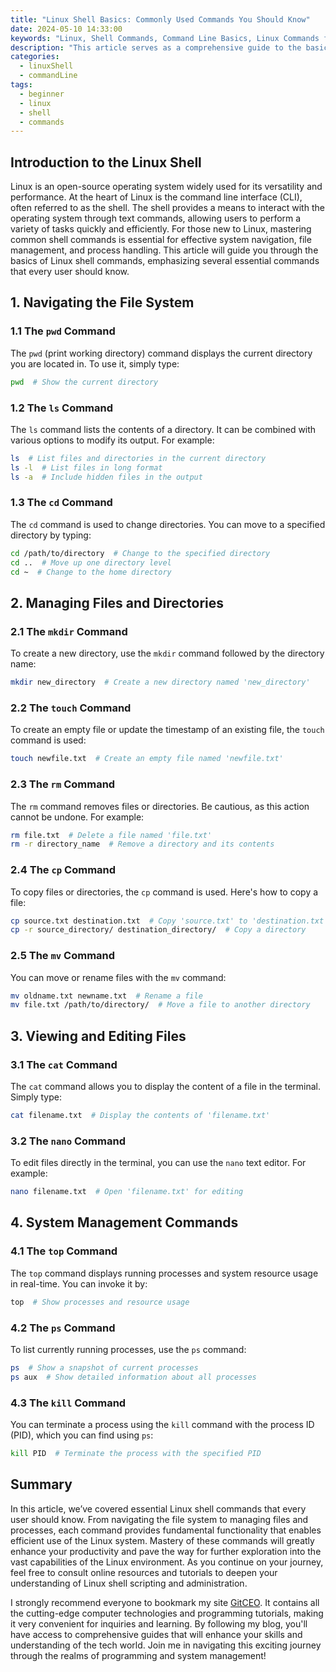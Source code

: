 ```yaml
---
title: "Linux Shell Basics: Commonly Used Commands You Should Know"
date: 2024-05-10 14:33:00
keywords: "Linux, Shell Commands, Command Line Basics, Linux Commands for Beginners"
description: "This article serves as a comprehensive guide to the basics of Linux shell commands. It covers the essential commands that every Linux user should familiarize themselves with, including how to navigate directories, manipulate files, and manage system processes. By understanding these commands, you'll enhance your efficiency and capability in using the Linux command line interface, paving the way for more advanced topics in Linux system administration. Whether you are a beginner looking to start your journey with Linux or an experienced user in need of a refresher, this guide provides step-by-step instructions and clear explanations that will help you build a solid foundation in Linux shell usage. Learn how to execute commands that are fundamental to system operations and file management."
categories:
  - linuxShell
  - commandLine
tags:
  - beginner
  - linux
  - shell
  - commands
---
```


## Introduction to the Linux Shell

Linux is an open-source operating system widely used for its versatility and performance. At the heart of Linux is the command line interface (CLI), often referred to as the shell. The shell provides a means to interact with the operating system through text commands, allowing users to perform a variety of tasks quickly and efficiently. For those new to Linux, mastering common shell commands is essential for effective system navigation, file management, and process handling. This article will guide you through the basics of Linux shell commands, emphasizing several essential commands that every user should know.

<!-- more -->

## 1. Navigating the File System

### 1.1 The `pwd` Command

The `pwd` (print working directory) command displays the current directory you are located in. To use it, simply type:

```bash
pwd  # Show the current directory
```

### 1.2 The `ls` Command

The `ls` command lists the contents of a directory. It can be combined with various options to modify its output. For example:

```bash
ls  # List files and directories in the current directory
ls -l  # List files in long format
ls -a  # Include hidden files in the output
```

### 1.3 The `cd` Command

The `cd` command is used to change directories. You can move to a specified directory by typing:

```bash
cd /path/to/directory  # Change to the specified directory
cd ..  # Move up one directory level
cd ~  # Change to the home directory
```

## 2. Managing Files and Directories

### 2.1 The `mkdir` Command

To create a new directory, use the `mkdir` command followed by the directory name:

```bash
mkdir new_directory  # Create a new directory named 'new_directory'
```

### 2.2 The `touch` Command

To create an empty file or update the timestamp of an existing file, the `touch` command is used:

```bash
touch newfile.txt  # Create an empty file named 'newfile.txt'
```

### 2.3 The `rm` Command

The `rm` command removes files or directories. Be cautious, as this action cannot be undone. For example:

```bash
rm file.txt  # Delete a file named 'file.txt'
rm -r directory_name  # Remove a directory and its contents
```

### 2.4 The `cp` Command

To copy files or directories, the `cp` command is used. Here's how to copy a file:

```bash
cp source.txt destination.txt  # Copy 'source.txt' to 'destination.txt'
cp -r source_directory/ destination_directory/  # Copy a directory
```

### 2.5 The `mv` Command

You can move or rename files with the `mv` command:

```bash
mv oldname.txt newname.txt  # Rename a file
mv file.txt /path/to/directory/  # Move a file to another directory
```

## 3. Viewing and Editing Files

### 3.1 The `cat` Command

The `cat` command allows you to display the content of a file in the terminal. Simply type:

```bash
cat filename.txt  # Display the contents of 'filename.txt'
```

### 3.2 The `nano` Command

To edit files directly in the terminal, you can use the `nano` text editor. For example:

```bash
nano filename.txt  # Open 'filename.txt' for editing
```

## 4. System Management Commands

### 4.1 The `top` Command

The `top` command displays running processes and system resource usage in real-time. You can invoke it by:

```bash
top  # Show processes and resource usage
```

### 4.2 The `ps` Command

To list currently running processes, use the `ps` command:

```bash
ps  # Show a snapshot of current processes
ps aux  # Show detailed information about all processes
```

### 4.3 The `kill` Command

You can terminate a process using the `kill` command with the process ID (PID), which you can find using `ps`:

```bash
kill PID  # Terminate the process with the specified PID
```

## Summary

In this article, we’ve covered essential Linux shell commands that every user should know. From navigating the file system to managing files and processes, each command provides fundamental functionality that enables efficient use of the Linux system. Mastery of these commands will greatly enhance your productivity and pave the way for further exploration into the vast capabilities of the Linux environment. As you continue on your journey, feel free to consult online resources and tutorials to deepen your understanding of Linux shell scripting and administration.

I strongly recommend everyone to bookmark my site [GitCEO](https://gitceo.com). It contains all the cutting-edge computer technologies and programming tutorials, making it very convenient for inquiries and learning. By following my blog, you'll have access to comprehensive guides that will enhance your skills and understanding of the tech world. Join me in navigating this exciting journey through the realms of programming and system management!